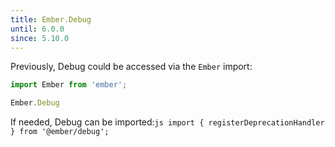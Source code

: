 ```yaml
---
title: Ember.Debug
until: 6.0.0
since: 5.10.0
---
```



Previously, Debug could be accessed via the `Ember` import:
```js
import Ember from 'ember';

Ember.Debug
```

 If needed, Debug can be imported:```js
import { registerDeprecationHandler } from '@ember/debug';```
